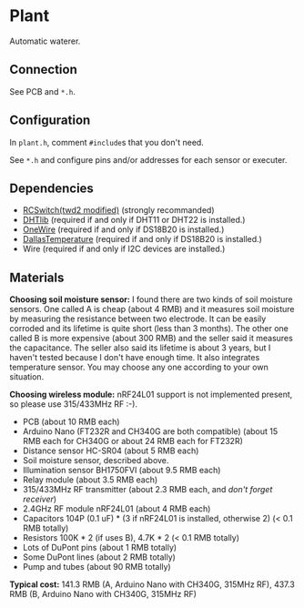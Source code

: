 # Plant

Automatic waterer.

## Connection

See PCB and `*.h`.

## Configuration

In `plant.h`, comment `#include`s that you don't need.

See `*.h` and configure pins and/or addresses for each sensor or executer.

## Dependencies

- [RCSwitch(twd2 modified)](https://github.com/twd2/RCSwitch) (strongly recommanded)
- [DHTlib](http://playground.arduino.cc/Main/DHTLib) (required if and only if DHT11 or DHT22 is installed.)
- [OneWire](http://playground.arduino.cc/Learning/OneWire) (required if and only if DS18B20 is installed.)
- [DallasTemperature](https://github.com/milesburton/Arduino-Temperature-Control-Library) (required if and only if DS18B20 is installed.)
- Wire (required if and only if I2C devices are installed.)

## Materials

**Choosing soil moisture sensor:** I found there are two kinds of soil moisture sensors. One called A is cheap (about 4 RMB) and it measures soil moisture by measuring the resistance between two electrode. It can be easily corroded and its lifetime is quite short (less than 3 months). The other one called B is more expensive (about 300 RMB) and the seller said it measures the capacitance. The seller also said its lifetime is about 3 years, but I haven't tested because I don't have enough time. It also integrates temperature sensor. You may choose any one according to your own situation.

**Choosing wireless module:** nRF24L01 support is not implemented present, so please use 315/433MHz RF :-).

- PCB (about 10 RMB each)
- Arduino Nano (FT232R and CH340G are both compatible) (about 15 RMB each for CH340G or about 24 RMB each for FT232R)
- Distance sensor HC-SR04 (about 5 RMB each)
- Soil moisture sensor, described above.
- Illumination sensor BH1750FVI (about 9.5 RMB each)
- Relay module (about 3.5 RMB each)
- 315/433MHz RF transmitter (about 2.3 RMB each, and *don't forget receiver*)
- 2.4GHz RF module nRF24L01 (about 4 RMB each)
- Capacitors 104P (0.1 uF) * (3 if nRF24L01 is installed, otherwise 2) (< 0.1 RMB totally)
- Resistors 100K * 2 (if uses B), 4.7K * 2 (< 0.1 RMB totally)
- Lots of DuPont pins (about 1 RMB totally)
- Some DuPont lines (about 2 RMB totally)
- Pump and tubes (about 90 RMB totally)

**Typical cost:** 141.3 RMB (A, Arduino Nano with CH340G, 315MHz RF), 437.3 RMB (B, Arduino Nano with CH340G, 315MHz RF)